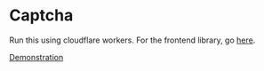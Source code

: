 # Captcha

Run this using cloudflare workers. For the frontend library, go [here](https://github.com/ninjamar/websitetest/tree/main/captcha/). 

[Demonstration](https://test.ninjamar.dev/captcha/)